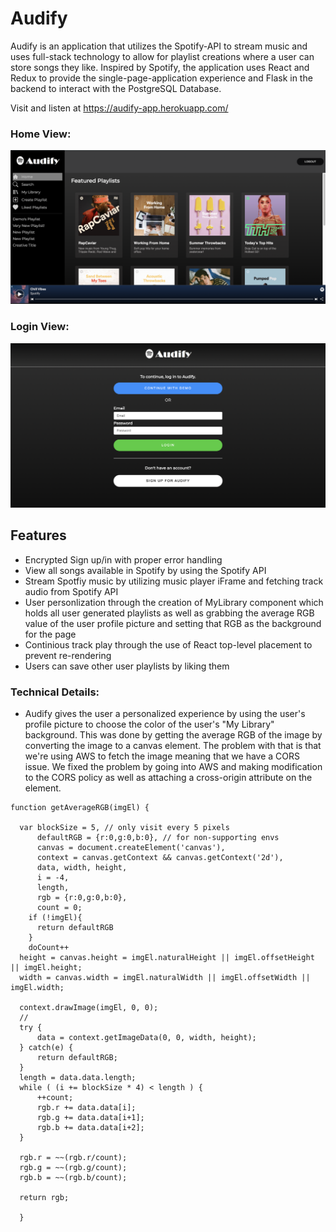 # Audify

Audify is an application that utilizes the Spotify-API to stream music and uses full-stack technology to allow for playlist creations where a user can store songs they like. Inspired by Spotify, the application uses React and Redux to provide the single-page-application experience and Flask in the backend to interact with the PostgreSQL Database.

Visit and listen at https://audify-app.herokuapp.com/

### Home View:

![homeview]

### Login View:

![loginview]

## Features
* Encrypted Sign up/in with proper error handling
* View all songs available in Spotify by using the Spotify API
* Stream Spotfiy music by utilizing music player iFrame and fetching track audio from Spotify API
* User personlization through the creation of MyLibrary component which holds all user generated playlists as well as grabbing the average RGB value of the user profile picture and setting that RGB as the background for the page
* Continious track play through the use of React top-level placement to prevent re-rendering
* Users can save other user playlists by liking them

### Technical Details:
* Audify gives the user a personalized experience by using the user's profile picture to choose the color of the user's "My Library" background. This was done by getting the average RGB of the image by converting the image to a canvas element. The problem with that is that we're using AWS to fetch the image meaning that we have a CORS issue. We fixed the problem by going into AWS and making modification to the CORS policy as well as attaching a cross-origin attribute on the element.

```
function getAverageRGB(imgEl) {

  var blockSize = 5, // only visit every 5 pixels
      defaultRGB = {r:0,g:0,b:0}, // for non-supporting envs
      canvas = document.createElement('canvas'),
      context = canvas.getContext && canvas.getContext('2d'),
      data, width, height,
      i = -4,
      length,
      rgb = {r:0,g:0,b:0},
      count = 0;
    if (!imgEl){
      return defaultRGB
    }
    doCount++
  height = canvas.height = imgEl.naturalHeight || imgEl.offsetHeight || imgEl.height;
  width = canvas.width = imgEl.naturalWidth || imgEl.offsetWidth || imgEl.width;

  context.drawImage(imgEl, 0, 0);
  //
  try {
      data = context.getImageData(0, 0, width, height);
  } catch(e) {
      return defaultRGB;
  }
  length = data.data.length;
  while ( (i += blockSize * 4) < length ) {
      ++count;
      rgb.r += data.data[i];
      rgb.g += data.data[i+1];
      rgb.b += data.data[i+2];
  }

  rgb.r = ~~(rgb.r/count);
  rgb.g = ~~(rgb.g/count);
  rgb.b = ~~(rgb.b/count);

  return rgb;

  }
  
```

[loginview]: ./docs/images/loginpage.png
[homeview]: ./docs/images/homeview.png

